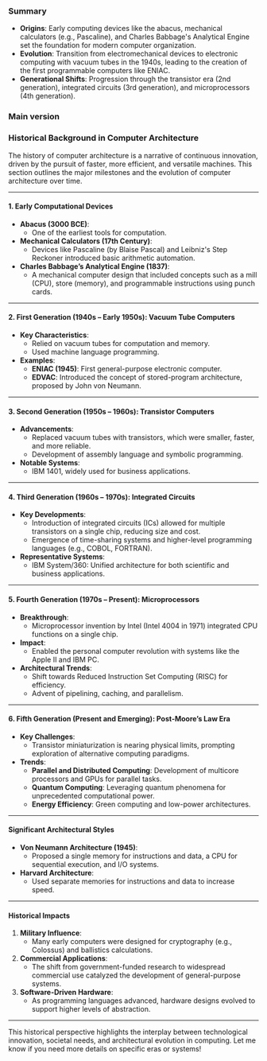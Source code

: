 ### Summary 
- **Origins**: Early computing devices like the abacus, mechanical calculators (e.g., Pascaline), and Charles Babbage's Analytical Engine set the foundation for modern computer organization.
- **Evolution**: Transition from electromechanical devices to electronic computing with vacuum tubes in the 1940s, leading to the creation of the first programmable computers like ENIAC.
- **Generational Shifts**: Progression through the transistor era (2nd generation), integrated circuits (3rd generation), and microprocessors (4th generation).
### Main version

### **Historical Background in Computer Architecture**

The history of computer architecture is a narrative of continuous innovation, driven by the pursuit of faster, more efficient, and versatile machines. This section outlines the major milestones and the evolution of computer architecture over time.

---

#### **1. Early Computational Devices**

- **Abacus (3000 BCE)**:
    - One of the earliest tools for computation.
- **Mechanical Calculators (17th Century)**:
    - Devices like Pascaline (by Blaise Pascal) and Leibniz's Step Reckoner introduced basic arithmetic automation.
- **Charles Babbage’s Analytical Engine (1837)**:
    - A mechanical computer design that included concepts such as a mill (CPU), store (memory), and programmable instructions using punch cards.

---

#### **2. First Generation (1940s – Early 1950s)**: Vacuum Tube Computers

- **Key Characteristics**:
    - Relied on vacuum tubes for computation and memory.
    - Used machine language programming.
- **Examples**:
    - **ENIAC (1945)**: First general-purpose electronic computer.
    - **EDVAC**: Introduced the concept of stored-program architecture, proposed by John von Neumann.

---

#### **3. Second Generation (1950s – 1960s)**: Transistor Computers

- **Advancements**:
    - Replaced vacuum tubes with transistors, which were smaller, faster, and more reliable.
    - Development of assembly language and symbolic programming.
- **Notable Systems**:
    - IBM 1401, widely used for business applications.

---

#### **4. Third Generation (1960s – 1970s)**: Integrated Circuits

- **Key Developments**:
    - Introduction of integrated circuits (ICs) allowed for multiple transistors on a single chip, reducing size and cost.
    - Emergence of time-sharing systems and higher-level programming languages (e.g., COBOL, FORTRAN).
- **Representative Systems**:
    - IBM System/360: Unified architecture for both scientific and business applications.

---

#### **5. Fourth Generation (1970s – Present)**: Microprocessors

- **Breakthrough**:
    - Microprocessor invention by Intel (Intel 4004 in 1971) integrated CPU functions on a single chip.
- **Impact**:
    - Enabled the personal computer revolution with systems like the Apple II and IBM PC.
- **Architectural Trends**:
    - Shift towards Reduced Instruction Set Computing (RISC) for efficiency.
    - Advent of pipelining, caching, and parallelism.

---

#### **6. Fifth Generation (Present and Emerging)**: Post-Moore’s Law Era

- **Key Challenges**:
    - Transistor miniaturization is nearing physical limits, prompting exploration of alternative computing paradigms.
- **Trends**:
    - **Parallel and Distributed Computing**: Development of multicore processors and GPUs for parallel tasks.
    - **Quantum Computing**: Leveraging quantum phenomena for unprecedented computational power.
    - **Energy Efficiency**: Green computing and low-power architectures.

---

#### **Significant Architectural Styles**

- **Von Neumann Architecture (1945)**:
    - Proposed a single memory for instructions and data, a CPU for sequential execution, and I/O systems.
- **Harvard Architecture**:
    - Used separate memories for instructions and data to increase speed.

---

#### **Historical Impacts**

1. **Military Influence**:
    - Many early computers were designed for cryptography (e.g., Colossus) and ballistics calculations.
2. **Commercial Applications**:
    - The shift from government-funded research to widespread commercial use catalyzed the development of general-purpose systems.
3. **Software-Driven Hardware**:
    - As programming languages advanced, hardware designs evolved to support higher levels of abstraction.

---

This historical perspective highlights the interplay between technological innovation, societal needs, and architectural evolution in computing. Let me know if you need more details on specific eras or systems!
